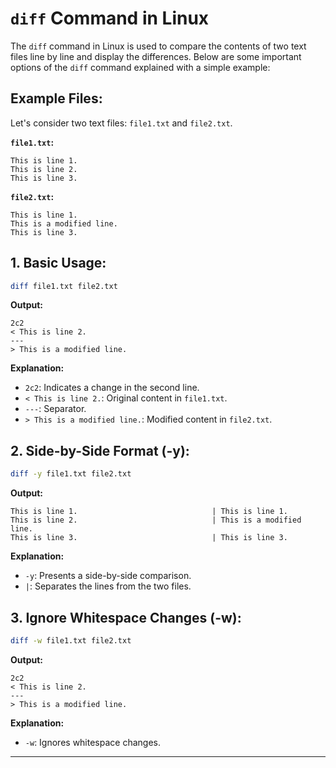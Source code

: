 
# `diff` Command in Linux

The `diff` command in Linux is used to compare the contents of two text files line by line and display the differences. Below are some important options of the `diff` command explained with a simple example:

## Example Files:
Let's consider two text files: `file1.txt` and `file2.txt`.

**`file1.txt`:**
```plaintext
This is line 1.
This is line 2.
This is line 3.
```

**`file2.txt`:**
```plaintext
This is line 1.
This is a modified line.
This is line 3.
```

## 1. Basic Usage:
```bash
diff file1.txt file2.txt
```

**Output:**
```plaintext
2c2
< This is line 2.
---
> This is a modified line.
```

**Explanation:**
- `2c2`: Indicates a change in the second line.
- `< This is line 2.`: Original content in `file1.txt`.
- `---`: Separator.
- `> This is a modified line.`: Modified content in `file2.txt`.



## 2. Side-by-Side Format (-y):
```bash
diff -y file1.txt file2.txt
```

**Output:**
```plaintext
This is line 1.                              | This is line 1.
This is line 2.                              | This is a modified line.
This is line 3.                              | This is line 3.
```

**Explanation:**
- `-y`: Presents a side-by-side comparison.
- `|`: Separates the lines from the two files.

## 3. Ignore Whitespace Changes (-w):
```bash
diff -w file1.txt file2.txt
```

**Output:**
```plaintext
2c2
< This is line 2.
---
> This is a modified line.
```

**Explanation:**
- `-w`: Ignores whitespace changes.
----


